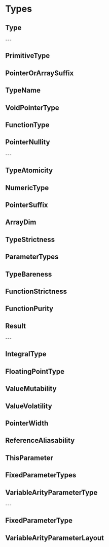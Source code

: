 # Types

## Type

\---

## PrimitiveType

## PointerOrArraySuffix

## TypeName

## VoidPointerType

## FunctionType

## PointerNullity

\---

## TypeAtomicity

## NumericType

## PointerSuffix

## ArrayDim

## TypeStrictness

## ParameterTypes

## TypeBareness

## FunctionStrictness

## FunctionPurity

## Result

\---

## IntegralType

## FloatingPointType

## ValueMutability

## ValueVolatility

## PointerWidth

## ReferenceAliasability

## ThisParameter

## FixedParameterTypes

## VariableArityParameterType

\---

## FixedParameterType

## VariableArityParameterLayout
